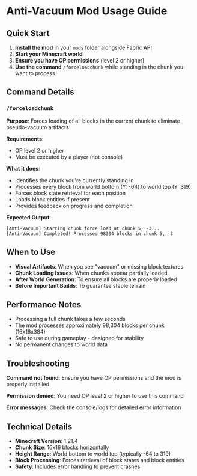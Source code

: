 # Anti-Vacuum Mod Usage Guide

## Quick Start

1. **Install the mod** in your `mods` folder alongside Fabric API
2. **Start your Minecraft world** 
3. **Ensure you have OP permissions** (level 2 or higher)
4. **Use the command** `/forceloadchunk` while standing in the chunk you want to process

## Command Details

### `/forceloadchunk`

**Purpose**: Forces loading of all blocks in the current chunk to eliminate pseudo-vacuum artifacts

**Requirements**: 
- OP level 2 or higher
- Must be executed by a player (not console)

**What it does**:
- Identifies the chunk you're currently standing in
- Processes every block from world bottom (Y: -64) to world top (Y: 319)
- Forces block state retrieval for each position
- Loads block entities if present
- Provides feedback on progress and completion

**Expected Output**:
```
[Anti-Vacuum] Starting chunk force load at chunk 5, -3...
[Anti-Vacuum] Completed! Processed 98304 blocks in chunk 5, -3
```

## When to Use

- **Visual Artifacts**: When you see "vacuum" or missing block textures
- **Chunk Loading Issues**: When chunks appear partially loaded
- **After World Generation**: To ensure all blocks are properly loaded
- **Before Important Builds**: To guarantee stable terrain

## Performance Notes

- Processing a full chunk takes a few seconds
- The mod processes approximately 98,304 blocks per chunk (16x16x384)
- Safe to use during gameplay - designed for stability
- No permanent changes to world data

## Troubleshooting

**Command not found**: Ensure you have OP permissions and the mod is properly installed

**Permission denied**: You need OP level 2 or higher to use this command

**Error messages**: Check the console/logs for detailed error information

## Technical Details

- **Minecraft Version**: 1.21.4
- **Chunk Size**: 16x16 blocks horizontally
- **Height Range**: World bottom to world top (typically -64 to 319)
- **Block Processing**: Forces retrieval of block states and block entities
- **Safety**: Includes error handling to prevent crashes 